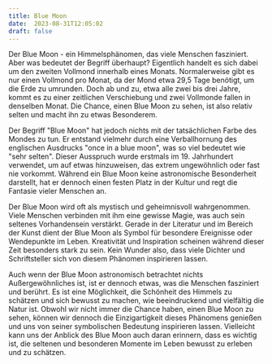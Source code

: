 ```yaml
---
title: Blue Moon
date:  2023-08-31T12:05:02
draft: false
---
```


Der Blue Moon - ein Himmelsphänomen, das viele Menschen fasziniert. Aber was bedeutet der Begriff überhaupt? Eigentlich handelt es sich dabei um den zweiten Vollmond innerhalb eines Monats. Normalerweise gibt es nur einen Vollmond pro Monat, da der Mond etwa 29,5 Tage benötigt, um die Erde zu umrunden. Doch ab und zu, etwa alle zwei bis drei Jahre, kommt es zu einer zeitlichen Verschiebung und zwei Vollmonde fallen in denselben Monat. Die Chance, einen Blue Moon zu sehen, ist also relativ selten und macht ihn zu etwas Besonderem.

Der Begriff "Blue Moon" hat jedoch nichts mit der tatsächlichen Farbe des Mondes zu tun. Er entstand vielmehr durch eine Verballhornung des englischen Ausdrucks "once in a blue moon", was so viel bedeutet wie "sehr selten". Dieser Ausspruch wurde erstmals im 19. Jahrhundert verwendet, um auf etwas hinzuweisen, das extrem ungewöhnlich oder fast nie vorkommt. Während ein Blue Moon keine astronomische Besonderheit darstellt, hat er dennoch einen festen Platz in der Kultur und regt die Fantasie vieler Menschen an.

Der Blue Moon wird oft als mystisch und geheimnisvoll wahrgenommen. Viele Menschen verbinden mit ihm eine gewisse Magie, was auch sein seltenes Vorhandensein verstärkt. Gerade in der Literatur und im Bereich der Kunst dient der Blue Moon als Symbol für besondere Ereignisse oder Wendepunkte im Leben. Kreativität und Inspiration scheinen während dieser Zeit besonders stark zu sein. Kein Wunder also, dass viele Dichter und Schriftsteller sich von diesem Phänomen inspirieren lassen.

Auch wenn der Blue Moon astronomisch betrachtet nichts Außergewöhnliches ist, ist er dennoch etwas, was die Menschen fasziniert und berührt. Es ist eine Möglichkeit, die Schönheit des Himmels zu schätzen und sich bewusst zu machen, wie beeindruckend und vielfältig die Natur ist. Obwohl wir nicht immer die Chance haben, einen Blue Moon zu sehen, können wir dennoch die Einzigartigkeit dieses Phänomens genießen und uns von seiner symbolischen Bedeutung inspirieren lassen. Vielleicht kann uns der Anblick des Blue Moon auch daran erinnern, dass es wichtig ist, die seltenen und besonderen Momente im Leben bewusst zu erleben und zu schätzen.